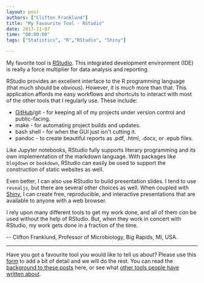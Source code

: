 ```yaml
---
layout: post
authors: ["Clifton Franklund"]
title: "My Favourite Tool - RStudio"
date: 2017-11-07
time: "00:00:00"
tags: ["Statistics", "R","RStudio", "Shiny"]

---
```


My favorite tool is [RStudio](https://www.rstudio.com/). This integrated development environment (IDE) is really a force multiplier for data analysis and reporting.

RStudio provides an excellent interface to the R programming language (that much should be obvious). However, it is _much_ more than that. This application affords me easy workflows and shortcuts to interact with most of the other tools that I regularly use. These include:

- [GitHub](https://github.com)/git - for keeping all of my projects under version control and public-facing.
- make - for automating project builds and updates. 
- bash shell - for when the GUI just isn't cutting it.
- pandoc - to create beautiful reports as .pdf, .html, .docx, or .epub files.

Like Jupyter notebooks, RStudio fully supports literary programming and its own implementation of the markdown language. With packages like `blogdown` or `bookdown`, RStudio can easily be used to support the construction of static websites as well. 

Even better, I can also use RStudio to build presentation slides. I tend to use `revealjs`, but there are several other choices as well. When coupled with [Shiny](https://www.rstudio.com/products/shiny/), I can create free, reproducible, and interactive presentations that are available to anyone with a web browser.

I rely upon many different tools to get my work done, and all of them _can_ be used without the help of RStudio. But, when they work in concert with RStudio, my work gets done in a fraction of the time.

-- Clifton Franklund, Professor of Microbiology, Big Rapids, MI, USA.

-----

 Have you got a favourite tool you would like to tell us about? 
 Please use this [form](https://docs.google.com/forms/d/e/1FAIpQLSeiu5NzJsLxYueaQrNn_qKbaa5JR2Sz12CeCRyedKQxwb54Dw/viewform) 
 to add a bit of detail and we will do the rest. You can read 
 the [background to these posts](https://software-carpentry.org/blog/2017/10/fave-tools.html) here, 
 or see what [other tools people have written about](https://software-carpentry.org/blog/2017/11/favorites.html).
